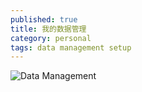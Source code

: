 ```yaml
---
published: true
title: 我的数据管理
category: personal
tags: data management setup
---
```

![Data Management](https://goooooouwa.fun:8143/static/images/data-management.png)
